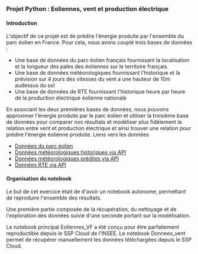 ### Projet Python : Eoliennes, vent et production électrique
#### Introduction

L'objectif de ce projet est de prédire l'énergie produite par l'ensemble du parc éolien en France. Pour cela, nous avons couplé trois bases de données :

- Une base de données du parc éolien français fournissant la localisation et la longueur des pales des éoliennes sur le territoire français
- Une base de données météorologiques fournissant l'historique et la prévision sur 4 jours des vitesses du vent a une hauteur de 10m audessus du sol
- Une base de données de RTE fournissant l'historique heure par heure de la production électrique éolienne nationale

En associant les deux premières bases de données, nous pouvons approximer l'énergie produite par le parc éolien et utiliser la troisième base de données pour comparer nos résultats et modéliser plus fidèlement la relation entre vent et production électrique et ainsi trouver une relation pour prédire l'énergie éolienne produite.
Liens vers les données

- [Données du parc éolien](https://www.georisques.gouv.fr/donnees/bases-de-donnees/eolien-terrestre)
- [Données météorologiques historiques via API](https://open-meteo.com/en/docs/historical-weather-api)
- [Données météorologiques prédites via API](https://open-meteo.com/en/docs)
- [Données RTE via API](https://data.rte-france.com/)

#### Organisation du notebook

Le but de cet exercice était de d'avoir un notebook autonome, permettant de reproduire l'ensemble des résultats. 

Une première partie composée de la récupération, du nettoyage et de l'exploration des données suivie d'une seconde portant sur la modélisation.

Le notebook principal Eoliennes_VF a été conçu pour être parfaitement reproductible depuis le SSP Cloud de l'INSEE.
Le notebook Donnees_vent permet de récupérer manuellement les données téléchargées depuis le SSP Cloud.
